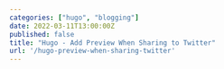 ```yaml
---
categories: ["hugo", "blogging"]
date: 2022-03-11T13:00:00Z
published: false
title: "Hugo - Add Preview When Sharing to Twitter"
url: '/hugo-preview-when-sharing-twitter'
---
```

